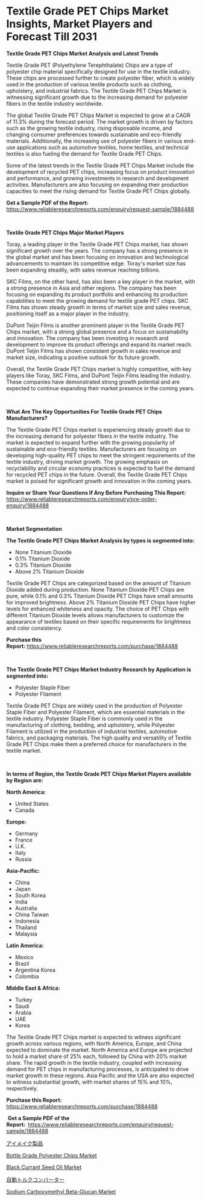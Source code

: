<p><h1>Textile Grade PET Chips Market Insights, Market Players and Forecast Till 2031</h1></p><p><strong>Textile Grade PET Chips Market Analysis and Latest Trends</strong></p>
<p><p>Textile Grade PET (Polyethylene Terephthalate) Chips are a type of polyester chip material specifically designed for use in the textile industry. These chips are processed further to create polyester fiber, which is widely used in the production of various textile products such as clothing, upholstery, and industrial fabrics. The Textile Grade PET Chips Market is witnessing significant growth due to the increasing demand for polyester fibers in the textile industry worldwide.</p><p>The global Textile Grade PET Chips Market is expected to grow at a CAGR of 11.3% during the forecast period. The market growth is driven by factors such as the growing textile industry, rising disposable income, and changing consumer preferences towards sustainable and eco-friendly materials. Additionally, the increasing use of polyester fibers in various end-use applications such as automotive textiles, home textiles, and technical textiles is also fueling the demand for Textile Grade PET Chips.</p><p>Some of the latest trends in the Textile Grade PET Chips Market include the development of recycled PET chips, increasing focus on product innovation and performance, and growing investments in research and development activities. Manufacturers are also focusing on expanding their production capacities to meet the rising demand for Textile Grade PET Chips globally.</p></p>
<p><strong>Get a Sample PDF of the Report:&nbsp;</strong> <a href="https://www.reliableresearchreports.com/enquiry/request-sample/1884488">https://www.reliableresearchreports.com/enquiry/request-sample/1884488</a></p>
<p>&nbsp;</p>
<p><strong>Textile Grade PET Chips Major Market Players</strong></p>
<p><p>Toray, a leading player in the Textile Grade PET Chips market, has shown significant growth over the years. The company has a strong presence in the global market and has been focusing on innovation and technological advancements to maintain its competitive edge. Toray's market size has been expanding steadily, with sales revenue reaching billions.</p><p>SKC Films, on the other hand, has also been a key player in the market, with a strong presence in Asia and other regions. The company has been focusing on expanding its product portfolio and enhancing its production capabilities to meet the growing demand for textile grade PET chips. SKC Films has shown steady growth in terms of market size and sales revenue, positioning itself as a major player in the industry.</p><p>DuPont Teijin Films is another prominent player in the Textile Grade PET Chips market, with a strong global presence and a focus on sustainability and innovation. The company has been investing in research and development to improve its product offerings and expand its market reach. DuPont Teijin Films has shown consistent growth in sales revenue and market size, indicating a positive outlook for its future growth.</p><p>Overall, the Textile Grade PET Chips market is highly competitive, with key players like Toray, SKC Films, and DuPont Teijin Films leading the industry. These companies have demonstrated strong growth potential and are expected to continue expanding their market presence in the coming years.</p></p>
<p>&nbsp;</p>
<p><strong>What Are The Key Opportunities For Textile Grade PET Chips Manufacturers?</strong></p>
<p><p>The Textile Grade PET Chips market is experiencing steady growth due to the increasing demand for polyester fibers in the textile industry. The market is expected to expand further with the growing popularity of sustainable and eco-friendly textiles. Manufacturers are focusing on developing high-quality PET chips to meet the stringent requirements of the textile industry, driving market growth. The growing emphasis on recyclability and circular economy practices is expected to fuel the demand for recycled PET chips in the future. Overall, the Textile Grade PET Chips market is poised for significant growth and innovation in the coming years.</p></p>
<p><strong>Inquire or Share Your Questions If Any Before Purchasing This Report:</strong> <a href="https://www.reliableresearchreports.com/enquiry/pre-order-enquiry/1884488">https://www.reliableresearchreports.com/enquiry/pre-order-enquiry/1884488</a></p>
<p>&nbsp;</p>
<p><strong>Market Segmentation</strong></p>
<p><strong>The Textile Grade PET Chips Market Analysis by types is segmented into:</strong></p>
<p><ul><li>None Titanium Dioxide</li><li>0.1% Titanium Dioxide</li><li>0.3% Titanium Dioxide</li><li>Above 2% Titanium Dioxide</li></ul></p>
<p><p>Textile Grade PET Chips are categorized based on the amount of Titanium Dioxide added during production. None Titanium Dioxide PET Chips are pure, while 0.1% and 0.3% Titanium Dioxide PET Chips have small amounts for improved brightness. Above 2% Titanium Dioxide PET Chips have higher levels for enhanced whiteness and opacity. The choice of PET Chips with different Titanium Dioxide levels allows manufacturers to customize the appearance of textiles based on their specific requirements for brightness and color consistency.</p></p>
<p><strong>Purchase this Report:&nbsp;</strong><a href="https://www.reliableresearchreports.com/purchase/1884488">https://www.reliableresearchreports.com/purchase/1884488</a></p>
<p>&nbsp;</p>
<p><strong>The Textile Grade PET Chips Market Industry Research by Application is segmented into:</strong></p>
<p><ul><li>Polyester Staple Fiber</li><li>Polyester Filament</li></ul></p>
<p><p>Textile Grade PET Chips are widely used in the production of Polyester Staple Fiber and Polyester Filament, which are essential materials in the textile industry. Polyester Staple Fiber is commonly used in the manufacturing of clothing, bedding, and upholstery, while Polyester Filament is utilized in the production of industrial textiles, automotive fabrics, and packaging materials. The high quality and versatility of Textile Grade PET Chips make them a preferred choice for manufacturers in the textile market.</p></p>
<p>&nbsp;</p>
<p><strong>In terms of Region, the Textile Grade PET Chips Market Players available by Region are:</strong></p>
<p>
    <p> <strong> North America: </strong>
        <ul>
            <li>United States</li>
            <li>Canada</li>
        </ul>
        </p> 
    <p> <strong> Europe: </strong>
        <ul>
            <li>Germany</li>
            <li>France</li>
            <li>U.K.</li>
            <li>Italy</li>
            <li>Russia</li>
        </ul>
        </p> 
    <p> <strong> Asia-Pacific: </strong>
        <ul>
            <li>China</li>
            <li>Japan</li>
            <li>South Korea</li>
            <li>India</li>
            <li>Australia</li>
            <li>China Taiwan</li>
            <li>Indonesia</li>
            <li>Thailand</li>
            <li>Malaysia</li>
        </ul>
        </p> 
    <p> <strong> Latin America: </strong>
        <ul>
            <li>Mexico</li>
            <li>Brazil</li>
            <li>Argentina Korea</li>
            <li>Colombia</li>
        </ul>
        </p> 
    <p> <strong> Middle East & Africa: </strong>
        <ul>
            <li>Turkey</li>
            <li>Saudi</li>
            <li>Arabia</li>
            <li>UAE</li>
            <li>Korea</li>
        </ul>
    </p>
    </p>
<p><p>The Textile Grade PET Chips market is expected to witness significant growth across various regions, with North America, Europe, and China expected to dominate the market. North America and Europe are projected to hold a market share of 25% each, followed by China with 20% market share. The rapid growth in the textile industry, coupled with increasing demand for PET chips in manufacturing processes, is anticipated to drive market growth in these regions. Asia Pacific and the USA are also expected to witness substantial growth, with market shares of 15% and 10%, respectively.</p></p>
<p><strong>Purchase this Report: </strong><a href="https://www.reliableresearchreports.com/purchase/1884488">https://www.reliableresearchreports.com/purchase/1884488</a></p>
<p>&nbsp;<strong>Get a Sample PDF of the Report:&nbsp;&nbsp;</strong><a href="https://www.reliableresearchreports.com/enquiry/request-sample/1884488">https://www.reliableresearchreports.com/enquiry/request-sample/1884488</a></p>
<p><strong></strong></p>
<p><p><a href="https://medium.com/@annchovey1988/%E3%82%A2%E3%82%A4%E3%83%A1%E3%82%A4%E3%82%AF%E8%A3%BD%E5%93%81%E5%B8%82%E5%A0%B4-%E3%82%BF%E3%82%A4%E3%83%97-%E7%94%A8%E9%80%94-%E5%9C%B0%E7%90%86%E3%81%AB%E3%82%88%E3%82%8B%E5%8C%85%E6%8B%AC%E7%9A%84%E8%A9%95%E4%BE%A1-1db447a87138">アイメイク製品</a></p><p><a href="https://github.com/Whitneyboyettebo9kiw7yr13/Market-Research-Report-List-1/blob/main/bottle-grade-polyester-chips-market.md">Bottle Grade Polyester Chips Market</a></p><p><a href="https://issuu.com/reportprime-2/docs/black-currant-seed-oil-market-size-2030.pptx">Black Currant Seed Oil Market</a></p><p><a href="https://medium.com/@pollynsatcherayted345/%E8%87%AA%E5%8B%95%E3%83%88%E3%83%AB%E3%82%AF%E3%82%B3%E3%83%B3%E3%83%90%E3%83%BC%E3%82%BF%E5%B8%82%E5%A0%B4%E3%81%AE%E5%88%86%E6%9E%90-%E4%B8%96%E7%95%8C%E3%81%AE%E7%94%A3%E6%A5%AD%E5%B1%95%E6%9C%9B%E3%81%A8%E4%BA%88%E6%B8%AC-2024%E5%B9%B4%E3%81%8B%E3%82%892031%E5%B9%B4%E3%81%BE%E3%81%A7-eb9d981cf835">自動トルクコンバーター</a></p><p><a href="https://issuu.com/reportprime-2/docs/sodium-carboxymethyl-beta-glucan-market-size-2030.">Sodium Carboxymethyl Beta-Glucan Market</a></p></p>